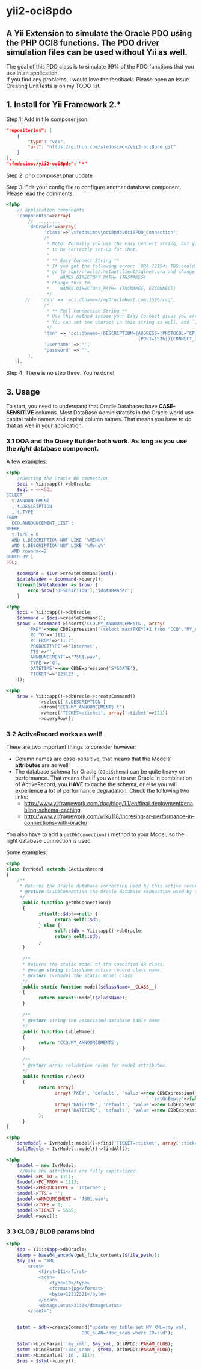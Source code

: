 
yii2-oci8pdo
=======

## A Yii Extension to simulate the Oracle PDO using the PHP OCI8 functions. The PDO driver simulation files can be used without Yii as well.

The goal of this PDO class is to simulate 99% of the PDO functions that you use in an application.  
If you find any problems, I would love the feedback. Please open an Issue. Creating UnitTests is on my TODO list.

## 1. Install for Yii Framework 2.*
Step 1: Add in file composer.json

```json
"repositories": [
    {
        "type": "vcs",
        "url": "https://github.com/sfedosimov/yii2-oci8pdo.git"
    }
],
"sfedosimov/yii2-oci8pdo": "*"
```

Step 2: php composer.phar update

Step 3: Edit your config file to configure another database component. Please read the comments.

```php
<?php
    // application components
    'components'=>array(        
        // .........
        'dbOracle'=>array(
              'class'=>'\sfedosimov\oci8pdo\Oci8PDO_Connection',
              /*
               * Note: Normally you use the Easy Connect string, but your server has 
               * to be correctly set-up for that.
               * 
               * ** Easy Connect String **
               * If you get the following error: `ORA-12154: TNS:could not resolve the connect identifier specified`,
               * go to /opt/oracle/instantclient/sqlnet.ora and change the following line:
               *    NAMES.DIRECTORY_PATH= (TNSNAMES)
               * Change this to:
               *    NAMES.DIRECTORY_PATH= (TNSNAMES, EZCONNECT)
               */
       //    'dsn' => 'oci:dbname=//myOracleHost.com:1526/ccq',
              /*
               * ** Full Connection String **
               * Use this method incase your Easy Connect gives you errors and you can't edit the sqlnet.ora file.
               * You can set the charset in this string as well, add `;charset=AL32UTF8;` at the end for UTF-8.
               */
              'dsn' => 'oci:dbname=(DESCRIPTION=(ADDRESS=(PROTOCOL=TCP)(HOST=myOracleHost.com)
                                                 (PORT=1526))(CONNECT_DATA=(SERVICE_NAME=myService.intern)));charset=AL32UTF8;',
              'username' => '',
              'password' => '',
        ),
    ),
```

Step 4: There is no step three. You're done!


## 3. Usage
To start, you need to understand that Oracle Databases have **CASE-SENSITIVE** columns. Most DataBase Administrators in the Oracle world use capital table names and capital column names. That means you have to do that as well in your application.

### 3.1 DOA and the Query Builder both work. As long as you use the _right_ database component.
A few examples:
```php
<?php
    //Getting the Oracle DB connection
    $oci = Yii::app()->dbOracle;    
    $sql = <<<SQL
SELECT
  t.ANNOUNCEMENT
  , t.DESCRIPTION
  , t.TYPE
FROM
  CCQ.ANNOUNCEMENT_LIST t
WHERE
  t.TYPE = 0
  AND t.DESCRIPTION NOT LIKE '%MENU%'
  AND t.DESCRIPTION NOT LIKE '%Menu%'
  AND rownum<=2
ORDER BY 1
SQL;
    
    $command = $ivr->createCommand($sql);       
    $dataReader = $command->query();
    foreach($dataReader as $row) {
        echo $row['DESCRIPTION'],'$dataReader';
    }
```
```php
<?php
    $oci = Yii::app()->dbOracle;   
    $command = $oci->createCommand();
    $rows = $command->insert('CCQ.MY_ANNOUNCEMENTS', array(
        'PKEY'=>new CDbExpression('(select max(PKEY)+1 from "CCQ"."MY_ANNOUNCEMENTS")'),
        'PC_TO'=>'1111',
        'PC_FROM'=>'1112',
        'PRODUCTTYPE'=>'Internet',
        'TTS'=>'',
        'ANNOUNCEMENT'=>'7501.wav',
        'TYPE'=>'0',
        'DATETIME'=>new CDbExpression('SYSDATE'),
        'TICKET'=>'123123',
    ));
```
```php
<?php
    $row = Yii::app()->dbOracle->createCommand()
            ->select('t.DESCRIPTION')
            ->from('CCQ.MY_ANNOUNCEMENTS t')
            ->where('TICKET=:ticket', array(':ticket'=>123))
            ->queryRow();
```

### 3.2 ActiveRecord works as well!
There are two important things to consider however:
* Column names are case-sensitive, that means that the Models' **attributes** are as well!
* The database schema for Oracle (`COciSchema`) can be quite heavy on performance. That means that if you want to use Oracle in combination of ActiveRecord, you **HAVE** to cache the schema, or else you will experience a lot of performance degradation. Check the following two links:
    - http://www.yiiframework.com/doc/blog/1.1/en/final.deployment#enabling-schema-caching
    - http://www.yiiframework.com/wiki/118/incresing-ar-performance-in-connections-with-oracle/

You also have to add a `getDbConnection()` method to your Model, so the right database connection is used.

Some examples:
```php
<?php
class IvrModel extends CActiveRecord
{
    /**
	 * Returns the Oracle database connection used by this active record.
	 * @return OciDbConnection the Oracle database connection used by this active record.
	 */
      public function getDbConnection()
      {
            if(self::$db!==null) {
                  return self::$db;
            } else {
                  self::$db = Yii::app()->dbOracle;
                  return self::$db;
            }
      }
     
      /**
      * Returns the static model of the specified AR class.
      * @param string $className active record class name.
      * @return IvrModel the static model class
      */
      public static function model($className=__CLASS__)
      {
            return parent::model($className);
      }
     
      /**
      * @return string the associated database table name
      */
      public function tableName()
      {
            return 'CCQ.MY_ANNOUNCEMENTS';
      }
     
      /**
      * @return array validation rules for model attributes.
      */
      public function rules()
      {
            return array(
                  array('PKEY', 'default', 'value'=>new CDbExpression('(select max(PKEY)+1 from "CCQ"."MY_ANNOUNCEMENTS")'),
                                                      'setOnEmpty'=>false, 'on'=>'insert'),
                  array('DATETIME', 'default', 'value'=>new CDbExpression('SYSDATE'), 'setOnEmpty'=>false, 'on'=>'insert'),
                  array('DATETIME', 'default', 'value'=>new CDbExpression('SYSDATE'), 'setOnEmpty'=>false, 'on'=>'update'),
            );
      }
}
```
```php
<?php
    $oneModel = IvrModel::model()->find('TICKET=:ticket', array(':ticket'=>12345));
    $allModels = IvrModel::model()->findAll();
```
```php
<?php
    $model = new IvrModel;
     //Note the attributes are fully capitalized
    $model->PC_TO = 1111;
    $model->PC_FROM = 1113;
    $model->PRODUCTTYPE = 'Internet';
    $model->TTS = '';
    $model->ANNOUNCEMENT = '7501.wav';
    $model->TYPE = 0;
    $model->TICKET = 5555;
    $model->save();
```

### 3.3 CLOB / BLOB params bind

```php
<?php
    $db = Yii::$app->dbOracle;
    $temp = base64_encode(get_file_contents($file_path));
    $my_xml = "XML
        <root>
            <first>111</first>
            <scan>
                <type>10</type>
                <format>jpg</format>
                <byte>12312321</byte>
            </scan>
            <damageLotus>3132</damageLotus>
        </root>";
                

    $stmt = $db->createCommand("update my_table set MY_XML=:my_xml,
                            DOC_SCAN=:doc_scan where ID=:id");

    $stmt->bindParam(':my_xml', $my_xml, Oci8PDO::PARAM_CLOB);
    $stmt->bindParam(':doc_scan', $temp, Oci8PDO::PARAM_BLOB);
    $stmt->bindValue(':id', 111);
    $res = $stmt->query();
```
